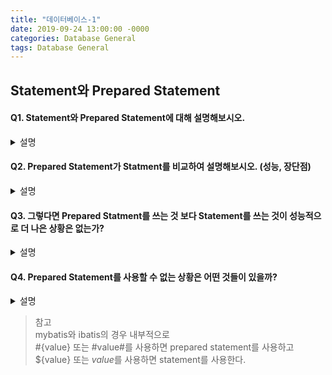 ```yaml
---
title: "데이터베이스-1"
date: 2019-09-24 13:00:00 -0000
categories: Database General
tags: Database General
---
```


## Statement와 Prepared Statement

#### Q1. Statement와 Prepared Statement에 대해 설명해보시오.

<details><summary>설명</summary>
  
---

Java에서는 쿼리를 Statement 혹은 Prepared Statement라는 객체에 담아 DB에 전달하는데  
Statement는 완성된 정적 쿼리가 DB로 전달되는 방식을 말하고  
Prepared Statement는 쿼리를 미리 컴파일하고 사용될 파라미터와 함께 DB로 전달되는 방식을 말한다.  

---

</details>

#### Q2. Prepared Statement가 Statment를 비교하여 설명해보시오. (성능, 장단점)

<details><summary>설명</summary>

---

Prepared Statement가 대부분의 경우에서 Statement보다 낫다.  
DB는 쿼리 수행시 다음의 3단계를 거친다.  
  
1) 쿼리 분석
2) 쿼리 컴파일
3) 쿼리 수행
  
**성능적인 측면**  
Prepared Statement는 미리 컴파일된 SQL문을 사용하기 때문에 "쿼리분석"과 "쿼리컴파일" 과정이 생략된다.  
하지만 Statement는 매번 쿼리 분석과 컴파일 과정을 거치지 때문에 전체 수행 속도가 상대적으로 느리다.  
  
또한 Prepared Statement는 자주 사용하는 쿼리에 대해 컴파일 결과를 주로 캐시해놓고 사용한다.  
쿼리 자체는 동일하고 사용되는 파라미터만 변경되는 것이기 때문에 재사용률이 Statement보다 높다.  
  
  
**보안적인 측면**  
Prepare Statement는 쿼리는 동일하고 사용되는 파라미터만 변경되기 때문에 SQL Injection으로부터 안전하다.  
반면에 Statement는 사용자 입력으로부터 쿼리가 생상되므로 Injection의 위험이 있다.  
  
따라서 항상 Statement보다 Prepared Statement를 사용하는 습관을 들이는게 좋다.  
  
**요약**  
> 성능적인 면에서 미리 컴파일 되어 있기도 하고 캐시 사용률이 높아 Prepared Statement가 우수  
> 보안적인 면에서 SQL Injection 위험으로부터 안전하기 때문에 Prepared Statement가 우수  

---

</details>

#### Q3. 그렇다면 Prepared Statment를 쓰는 것 보다 Statement를 쓰는 것이 성능적으로 더 나은 상황은 없는가?

<details><summary>설명</summary>

---

쿼리 자체가 변하지 않는 경우, 즉 쿼리와 결과가 거의 동일한 경우에 대해서는 Statement가 낫다.  
  
왜냐하면 Prepared Statement는 쿼리를 캐시하여 사용하는데  
DB는 쿼리가 같고 자주 사용된다면 해당 결과까지 캐싱하여 제공한다.  
  
DB 데이터 접근 과정을 거치지 않고 캐시에서 바로 데이터를 제공해주기 때문에 빠를 수 있다.  

---

</details>

#### Q4. Prepared Statement를 사용할 수 없는 상황은 어떤 것들이 있을까?

<details><summary>설명</summary>

---

Dynamic SQL를 사용해야 하는 경우엔 Prepared Statement를 사용 할 수 없다.  
  
예를 들면  
1) 어떤 조건에 따라 조회하는 칼럼이 달라진다던지
2) 조건에 따라 쿼리 자체가 달라진다던지
3) 조건에 따라 join하는 테이블이 달라진다던지
등등...  

이렇게 Dynamic SQL을 사용해야 하는 경우에는 Prepared Statement를 사용할 수 없다.  

---

</details>

> 참고  
> mybatis와 ibatis의 경우 내부적으로  
> #{value} 또는 #value#를 사용하면 prepared statement를 사용하고  
> ${value} 또는 $value$를 사용하면 statement를 사용한다.  
